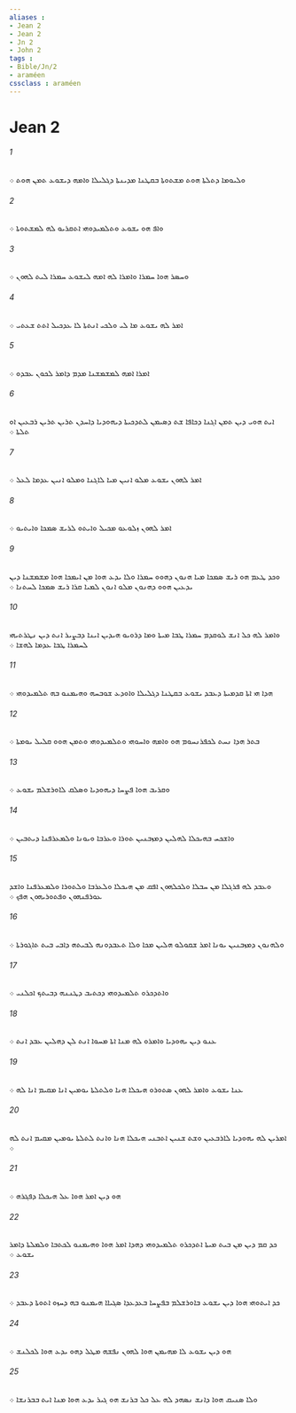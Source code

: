 ```yaml
---
aliases : 
- Jean 2
- Jean 2
- Jn 2
- John 2
tags : 
- Bible/Jn/2
- araméen
cssclass : araméen
---
```


# Jean 2

###### 1
ܘܠܝܘܡܐ ܕܬܠܬܐ ܗܘܬ ܡܫܬܘܬܐ ܒܩܛܢܐ ܡܕܝܢܬܐ ܕܓܠܝܠܐ ܘܐܡܗ ܕܝܫܘܥ ܬܡܢ ܗܘܬ ܀
###### 2
ܘܐܦ ܗܘ ܝܫܘܥ ܘܬܠܡܝܕܘܗܝ ܐܬܩܪܝܘ ܠܗ ܠܡܫܬܘܬܐ ܀
###### 3
ܘܚܤܪ ܗܘܐ ܚܡܪܐ ܘܐܡܪܐ ܠܗ ܐܡܗ ܠܝܫܘܥ ܚܡܪܐ ܠܝܬ ܠܗܘܢ ܀
###### 4
ܐܡܪ ܠܗ ܝܫܘܥ ܡܐ ܠܝ ܘܠܟܝ ܐܢܬܬܐ ܠܐ ܥܕܟܝܠ ܐܬܬ ܫܥܬܝ ܀
###### 5
ܐܡܪܐ ܐܡܗ ܠܡܫܡܫܢܐ ܡܕܡ ܕܐܡܪ ܠܟܘܢ ܥܒܕܘ ܀
###### 6
ܐܝܬ ܗܘܝ ܕܝܢ ܬܡܢ ܐܓܢܐ ܕܟܐܦܐ ܫܬ ܕܤܝܡܢ ܠܬܕܟܝܬܐ ܕܝܗܘܕܝܐ ܕܐܚܕܢ ܬܪܝܢ ܬܪܝܢ ܪܒܥܝܢ ܐܘ ܬܠܬܐ ܀
###### 7
ܐܡܪ ܠܗܘܢ ܝܫܘܥ ܡܠܘ ܐܢܝܢ ܡܝܐ ܠܐܓܢܐ ܘܡܠܘ ܐܢܝܢ ܥܕܡܐ ܠܥܠ ܀
###### 8
ܐܡܪ ܠܗܘܢ ܙܠܘܥܘ ܡܟܝܠ ܘܐܝܬܘ ܠܪܝܫ ܤܡܟܐ ܘܐܝܬܝܘ ܀
###### 9
ܘܟܕ ܛܥܡ ܗܘ ܪܝܫ ܤܡܟܐ ܡܝܐ ܗܢܘܢ ܕܗܘܘ ܚܡܪܐ ܘܠܐ ܝܕܥ ܗܘܐ ܡܢ ܐܝܡܟܐ ܗܘܐ ܡܫܡܫܢܐ ܕܝܢ ܝܕܥܝܢ ܗܘܘ ܕܗܢܘܢ ܡܠܘ ܐܢܘܢ ܠܡܝܐ ܩܪܐ ܪܝܫ ܤܡܟܐ ܠܚܬܢܐ ܀
###### 10
ܘܐܡܪ ܠܗ ܟܠ ܐܢܫ ܠܘܩܕܡ ܚܡܪܐ ܛܒܐ ܡܝܬܐ ܘܡܐ ܕܪܘܝܘ ܗܝܕܝܢ ܐܝܢܐ ܕܒܨܝܪ ܐܢܬ ܕܝܢ ܢܛܪܬܝܗܝ ܠܚܡܪܐ ܛܒܐ ܥܕܡܐ ܠܗܫܐ ܀
###### 11
ܗܕܐ ܗܝ ܐܬܐ ܩܕܡܝܬܐ ܕܥܒܕ ܝܫܘܥ ܒܩܛܢܐ ܕܓܠܝܠܐ ܘܐܘܕܥ ܫܘܒܚܗ ܘܗܝܡܢܘ ܒܗ ܬܠܡܝܕܘܗܝ ܀
###### 12
ܒܬܪ ܗܕܐ ܢܚܬ ܠܟܦܪܢܚܘܡ ܗܘ ܘܐܡܗ ܘܐܚܘܗܝ ܘܬܠܡܝܕܘܗܝ ܘܬܡܢ ܗܘܘ ܩܠܝܠ ܝܘܡܬܐ ܀
###### 13
ܘܩܪܝܒ ܗܘܐ ܦܨܚܐ ܕܝܗܘܕܝܐ ܘܤܠܩ ܠܐܘܪܫܠܡ ܝܫܘܥ ܀
###### 14
ܘܐܫܟܚ ܒܗܝܟܠܐ ܠܗܠܝܢ ܕܡܙܒܢܝܢ ܬܘܪܐ ܘܥܪܒܐ ܘܝܘܢܐ ܘܠܡܥܪܦܢܐ ܕܝܬܒܝܢ ܀
###### 15
ܘܥܒܕ ܠܗ ܦܪܓܠܐ ܡܢ ܚܒܠܐ ܘܠܟܠܗܘܢ ܐܦܩ ܡܢ ܗܝܟܠܐ ܘܠܥܪܒܐ ܘܠܬܘܪܐ ܘܠܡܥܪܦܢܐ ܘܐܫܕ ܥܘܪܦܢܗܘܢ ܘܦܬܘܪܝܗܘܢ ܗܦܟ ܀
###### 16
ܘܠܗܢܘܢ ܕܡܙܒܢܝܢ ܝܘܢܐ ܐܡܪ ܫܩܘܠܘ ܗܠܝܢ ܡܟܐ ܘܠܐ ܬܥܒܕܘܢܗ ܠܒܝܬܗ ܕܐܒܝ ܒܝܬ ܬܐܓܘܪܬܐ ܀
###### 17
ܘܐܬܕܟܪܘ ܬܠܡܝܕܘܗܝ ܕܟܬܝܒ ܕܛܢܢܗ ܕܒܝܬܟ ܐܟܠܢܝ ܀
###### 18
ܥܢܘ ܕܝܢ ܝܗܘܕܝܐ ܘܐܡܪܘ ܠܗ ܡܢܐ ܐܬܐ ܡܚܘܐ ܐܢܬ ܠܢ ܕܗܠܝܢ ܥܒܕ ܐܢܬ ܀
###### 19
ܥܢܐ ܝܫܘܥ ܘܐܡܪ ܠܗܘܢ ܤܬܘܪܘ ܗܝܟܠܐ ܗܢܐ ܘܠܬܠܬܐ ܝܘܡܝܢ ܐܢܐ ܡܩܝܡ ܐܢܐ ܠܗ ܀
###### 20
ܐܡܪܝܢ ܠܗ ܝܗܘܕܝܐ ܠܐܪܒܥܝܢ ܘܫܬ ܫܢܝܢ ܐܬܒܢܝ ܗܝܟܠܐ ܗܢܐ ܘܐܢܬ ܠܬܠܬܐ ܝܘܡܝܢ ܡܩܝܡ ܐܢܬ ܠܗ ܀
###### 21
ܗܘ ܕܝܢ ܐܡܪ ܗܘܐ ܥܠ ܗܝܟܠܐ ܕܦܓܪܗ ܀
###### 22
ܟܕ ܩܡ ܕܝܢ ܡܢ ܒܝܬ ܡܝܬܐ ܐܬܕܟܪܘ ܬܠܡܝܕܘܗܝ ܕܗܕܐ ܐܡܪ ܗܘܐ ܘܗܝܡܢܘ ܠܟܬܒܐ ܘܠܡܠܬܐ ܕܐܡܪ ܝܫܘܥ ܀
###### 23
ܟܕ ܐܝܬܘܗܝ ܗܘܐ ܕܝܢ ܝܫܘܥ ܒܐܘܪܫܠܡ ܒܦܨܚܐ ܒܥܕܥܕܐ ܤܓܝܐܐ ܗܝܡܢܘ ܒܗ ܕܚܙܘ ܐܬܘܬܐ ܕܥܒܕ ܀
###### 24
ܗܘ ܕܝܢ ܝܫܘܥ ܠܐ ܡܗܝܡܢ ܗܘܐ ܠܗܘܢ ܢܦܫܗ ܡܛܠ ܕܗܘ ܝܕܥ ܗܘܐ ܠܟܠܢܫ ܀
###### 25
ܘܠܐ ܤܢܝܩ ܗܘܐ ܕܐܢܫ ܢܤܗܕ ܠܗ ܥܠ ܟܠ ܒܪܢܫ ܗܘ ܓܝܪ ܝܕܥ ܗܘܐ ܡܢܐ ܐܝܬ ܒܒܪܢܫܐ ܀
